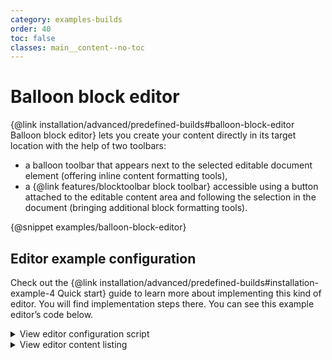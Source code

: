 ```yaml
---
category: examples-builds
order: 40
toc: false
classes: main__content--no-toc
---
```


# Balloon block editor

{@link installation/advanced/predefined-builds#balloon-block-editor Balloon block editor} lets you create your content directly in its target location with the help of two toolbars:

* a balloon toolbar that appears next to the selected editable document element (offering inline content formatting tools),
* a {@link features/blocktoolbar block toolbar} accessible using a button attached to the editable content area and following the selection in the document (bringing additional block formatting tools).

{@snippet examples/balloon-block-editor}

## Editor example configuration

Check out the {@link installation/advanced/predefined-builds#installation-example-4 Quick start} guide to learn more about implementing this kind of editor. You will find implementation steps there. You can see this example editor’s code below.

<details>
<summary>View editor configuration script</summary>

```js

import BalloonEditor from '@ckeditor/ckeditor5-build-balloon-block/src/ckeditor';
import CloudServices from '@ckeditor/ckeditor5-cloud-services/src/cloudservices';

BalloonEditor
	.create( document.querySelector( '#snippet-balloon-block-editor' ), {
        cloudServices: {
                    // PROVIDE CORRECT VALUES HERE:
                    tokenUrl: 'https://example.com/cs-token-endpoint',
                    uploadUrl: 'https://your-organization-id.cke-cs.com/easyimage/upload/',
                    webSocketUrl: 'your-organization-id.cke-cs.com/ws/'
                },
		ui: {
			viewportOffset: {
				top: window.getViewportTopOffsetConfig()
			}
		}
	} )
	.then( editor => {
		window.editor = editor;
	} )
	.catch( err => {
		console.error( err );
	} );

```

</details>

<details>
<summary>View editor content listing</summary>

```html
<div id="snippet-balloon-block-editor">
	<h2>Taj Mahal: A breathtaking ode to love</h2>

	<figure class="image image-style-side" height="400">
		<img src="https://ckeditor.com/docs/ckeditor5/latest/assets/img/tajmahal.jpg" alt="Taj Mahal illustration.">
		<figcaption>Taj Mahal with its poetic white marble tomb</figcaption>
	</figure>

	<p>No trip to India is complete without visiting this spectacular monument, <a href="https://en.wikipedia.org/wiki/New7Wonders_of_the_World"><strong>counted among the Seven Wonders of the World</strong></a>.
	</p>

	<p>Tourists frequently admit that Taj Mahal "simply cannot be described with words". And that’s probably true. The more you try the more speechless you become. Words give only a semblance of truth. The real truth about its beauty is revealed when you adore <strong>different shades of “Taj” depending on the time of the day</strong> or when you admire the exquisite inlay work in different corners of the façade.</p>

	<h3>Masterpiece of the world’s heritage</h3>

	<p>Taj Mahal is a mausoleum built in Agra between 1631 and 1648 by Emperor Shah Jahan <strong>in the memory of his beloved wife</strong>, Mumtaz Mahal, whose body lies there. It took 20 000 workers to complete and the excellence of this building is visible in every brick.</p>

	<p>In 1983, Taj Mahal was appointed <a href="https://en.wikipedia.org/wiki/World_Heritage_Site">UNESCO World Heritage Site</a> for being "the jewel of Muslim art in India and one of the universally admired masterpieces of the world's heritage".</p>

	<p>If you like having a methodology for visiting historical places, here are the four elements on which we recommend to focus your attention:</p>

	<ul>
		<li>The tomb</li>
		<li>The Decorations</li>
		<li>The Garden</li>
		<li>The Outlying buildings</li>
	</ul>

	<p>The tomb is what immediately catches your eyesight. The <strong>white and soft marble</strong> embroidered with stones leaves you totally enchanted.</p>
</div>

<style>
	/* Restrict the width of the editor to isolate it from the content of the guide. */
	#snippet-balloon-block-editor {
		margin-left: 5%;
		margin-right: 5%;
	}
</style>

```

</details>
